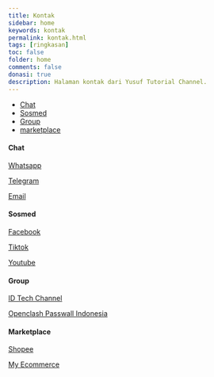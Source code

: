 ```yaml
---
title: Kontak
sidebar: home
keywords: kontak
permalink: kontak.html
tags: [ringkasan]
toc: false
folder: home
comments: false
donasi: true
description: Halaman kontak dari Yusuf Tutorial Channel.
---
```


<ul id="myTab" class="nav nav-tabs nav-justified">
    <li class="active"><a href="#chat" data-toggle="tab"><i class="fa fa-Chat"></i> Chat</a></li>
    <li class=""><a href="#sosmed" data-toggle="tab"><i class="fa fa-Sosmed"></i> Sosmed</a></li>
    <li class=""><a href="#group" data-toggle="tab"><i class="fa fa-support"></i> Group</a></li>
    <li class=""><a href="#marketplace" data-toggle="tab"><i class="fa fa-database"></i> marketplace</a></li>
</ul>

<div id="myTabContent" class="tab-content">
    <div class="tab-pane fade active in" id="chat">
        <h4>Chat</h4>
        <p><a href="https://wa.me/6287764241047" class="btn btn-default navbar-btn cursorNorm" role="button">Whatsapp</a></p>
        <p><a href="https://t.me/yusuftutorialchannel" class="btn btn-default navbar-btn cursorNorm" role="button">Telegram</a></p>
        <p><a href="mailto:yusuftutorial2024@gmail.com" class="btn btn-default navbar-btn cursorNorm" role="button">Email</a></p>
    </div>
    <div class="tab-pane fade" id="sosmed">
        <h4>Sosmed</h4>
        <p><a href="https://www.facebook.com/muhammadyusuf1992" class="btn btn-default navbar-btn cursorNorm" role="button">Facebook</a></p>
        <p><a href="https://tiktok.com/@yusuftutorialchannel" class="btn btn-default navbar-btn cursorNorm" role="button">Tiktok</a></p>
        <p><a href="https://youtube.com/@yusuftutorialchannel" class="btn btn-default navbar-btn cursorNorm" role="button">Youtube</a></p>
    </div>
    <div class="tab-pane fade" id="group">
        <h4>Group</h4>
        <p><a href="https://t.me/@idtechannel" class="btn btn-default navbar-btn cursorNorm" role="button">ID Tech Channel</a></p>
        <p><a href="https://facebook.com/openclashpasswallindonesia" class="btn btn-default navbar-btn cursorNorm" role="button">Openclash Passwall Indonesia</a></p>
    </div>
    <div class="tab-pane fade" id="marketplace">
        <h4>Marketplace</h4>
        <p><a href="https://mycollection.shop/serbulapakku" class="btn btn-default navbar-btn cursorNorm" role="button">Shopee</a></p>
        <p><a href="/ecommerce.html" class="btn btn-default navbar-btn cursorNorm" role="button">My Ecommerce</a></p>
    </div>
</div>